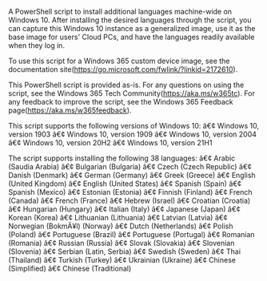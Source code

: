 A PowerShell script to install additional languages machine-wide on Windows 10. After installing the desired languages through the script, you can capture this Windows 10 instance as a generalized image, use it as the base image for users' Cloud PCs, and have the languages readily available when they log in. 

To use this script for a Windows 365 custom device image, see the documentation site(https://go.microsoft.com/fwlink/?linkid=2172610).  

This PowerShell script is provided as-is. For any questions on using the script, see the Windows 365 Tech Community(https://aka.ms/w365tc). For any feedback to improve the script, see the Windows 365 Feedback page(https://aka.ms/w365feedback).  

This script supports the following versions of Windows 10: 
    â€¢ Windows 10, version 1903 
    â€¢ Windows 10, version 1909 
    â€¢ Windows 10, version 2004 
    â€¢ Windows 10, version 20H2
    â€¢ Windows 10, version 21H1

The script supports installing the following 38 languages: 
    â€¢ Arabic (Saudia Arabia) 
    â€¢ Bulgarian (Bulgaria) 
    â€¢ Czech (Czech Republic) 
    â€¢ Danish (Denmark) 
    â€¢ German (Germany) 
    â€¢ Greek (Greece) 
    â€¢ English (United Kingdom) 
    â€¢ English (United States) 
    â€¢ Spanish (Spain) 
    â€¢ Spanish (Mexico) 
    â€¢ Estonian (Estonia) 
    â€¢ Finnish (Finland) 
    â€¢ French (Canada) 
    â€¢ French (France) 
    â€¢ Hebrew (Israel) 
    â€¢ Croatian (Croatia) 
    â€¢ Hungarian (Hungary) 
    â€¢ Italian (Italy) 
    â€¢ Japanese (Japan) 
    â€¢ Korean (Korea) 
    â€¢ Lithuanian (Lithuania) 
    â€¢ Latvian (Latvia) 
    â€¢ Norwegian (BokmÃ¥l) (Norway) 
    â€¢ Dutch (Netherlands) 
    â€¢ Polish (Poland) 
    â€¢ Portuguese (Brazil) 
    â€¢ Portuguese (Portugal) 
    â€¢ Romanian (Romania) 
    â€¢ Russian (Russia) 
    â€¢ Slovak (Slovakia) 
    â€¢ Slovenian (Slovenia) 
    â€¢ Serbian (Latin, Serbia) 
    â€¢ Swedish (Sweden) 
    â€¢ Thai (Thailand) 
    â€¢ Turkish (Turkey) 
    â€¢ Ukrainian (Ukraine) 
    â€¢ Chinese (Simplified) 
    â€¢ Chinese (Traditional) 